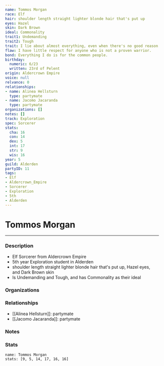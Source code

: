 ```yaml
---
name: Tommos Morgan
race: Elf
hair: shoulder length straight lighter blonde hair that's put up
eyes: Hazel
skin: Dark Brown
ideal: Commonality
trait1: Undemanding
trait2: Tough
trait: I lie about almost everything, even when there's no good reason to.
flaw: I have little respect for anyone who is not a proven warrior.
bond: Everything I do is for the common people.
birthday:
  numeric: 6/23
  written: 23rd of Pelent
origin: Aldercrown Empire
voice: null
relvance: 0
relationships:
- name: Alinea Hellsturn
  type: partymate
- name: Jacomo Jacaranda
  type: partymate
organizations: []
notes: []
track: Exploration
spec: Sorcerer
stats:
  cha: 16
  con: 14
  dex: 5
  int: 17
  str: 9
  wis: 16
year: 5
guild: Alderden
partyID: 11
tags:
- Elf
- Aldercrown_Empire
- Sorcerer
- Exploration
- 5th
- Alderden
---
```

# Tommos Morgan
---
### Description
- Elf Sorcerer from Aldercrown Empire
- 5th year Exploration student in Alderden
- shoulder length straight lighter blonde hair that's put up, Hazel eyes, and Dark Brown skin
- Is Undemanding and Tough, and has Commonality as their ideal

### Organizations

### Relationships
- [[Alinea Hellsturn]]: partymate
- [[Jacomo Jacaranda]]: partymate

### Notes

### Stats
```statblock
name: Tommos Morgan
stats: [9, 5, 14, 17, 16, 16]
```